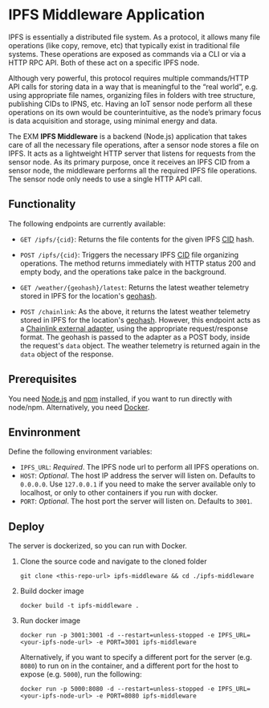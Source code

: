 # IPFS Middleware Application

IPFS is essentially a distributed file system. As a protocol, it allows many file operations (like copy, remove, etc) that typically exist in traditional file systems. These operations are exposed as commands via a CLI or via a HTTP RPC API. Both of these act on a specific IPFS node.

Although very powerful, this protocol requires multiple commands/HTTP API calls for storing data in a way that is meaningful to the “real world”, e.g. using appropriate file names, organizing files in folders with tree structure, publishing CIDs to IPNS, etc. Having an IoT sensor node perform all these operations on its own would be counterintuitive, as the node’s primary focus is data acquisition and storage, using minimal energy and data.

The EXM **IPFS Middleware** is a backend (Node.js) application that takes care of all the necessary file operations, after a sensor node stores a file on IPFS. It acts as a lightweight HTTP server that listens for requests from the sensor node. As its primary purpose, once it receives an IPFS CID from a sensor node, the middleware performs all the required IPFS file operations. The sensor node only needs to use a single HTTP API call.

## Functionality

The following endpoints are currently available:

- `GET /ipfs/{cid}`: Returns the file contents for the given IPFS [CID](https://docs.ipfs.io/concepts/content-addressing/) hash.

- `POST /ipfs/{cid}`: Triggers the necessary IPFS [CID](https://docs.ipfs.io/concepts/content-addressing/) file organizing operations. The method returns immediately with HTTP status 200 and empty body, and the operations take palce in the background.

- `GET /weather/{geohash}/latest`: Returns the latest weather telemetry stored in IPFS for the location's [geohash](https://en.wikipedia.org/wiki/Geohash).

- `POST /chainlink`: As the above, it returns the latest weather telemetry stored in IPFS for the location's [geohash](https://en.wikipedia.org/wiki/Geohash). However, this endpoint acts as a [Chainlink external adapter](https://docs.chain.link/docs/developers), using the appropriate request/response format. The geohash is passed to the adapter as a POST body, inside the request's `data` object. The weather telemetry is returned again in the `data` object of the response.

## Prerequisites

You need [Node.js](https://nodejs.org) and [npm](https://www.npmjs.com/get-npm) installed, if you want to run directly
with node/npm. Alternatively, you need [Docker](https://docs.docker.com/engine/install/).

## Envinronment

Define the following environment variables:

- `IPFS_URL`: *Required*. The IPFS node url to perform all IPFS operations on.
- `HOST`: *Optional*. The host IP address the server will listen on. Defaults to `0.0.0.0`. Use `127.0.0.1` if you need
  to make the server available only to localhost, or only to other containers if you run with docker.
- `PORT`: *Optional*. The host port the server will listen on. Defaults to `3001`.

## Deploy

The server is dockerized, so you can run with Docker.

1. Clone the source code and navigate to the cloned folder

   ```shell
   git clone <this-repo-url> ipfs-middleware && cd ./ipfs-middleware
   ```

2. Build docker image

   ```shell
   docker build -t ipfs-middleware .
   ```

3. Run docker image

   ```shell
   docker run -p 3001:3001 -d --restart=unless-stopped -e IPFS_URL=<your-ipfs-node-url> -e PORT=3001 ipfs-middleware
   ```

   Alternatively, if you want to specify a different port for the server (e.g. `8080`) to run on in the container, and a
   different port for the host to expose (e.g. `5000`), run the following:

   ```shell
   docker run -p 5000:8080 -d --restart=unless-stopped -e IPFS_URL=<your-ipfs-node-url> -e PORT=8080 ipfs-middleware
   ```
